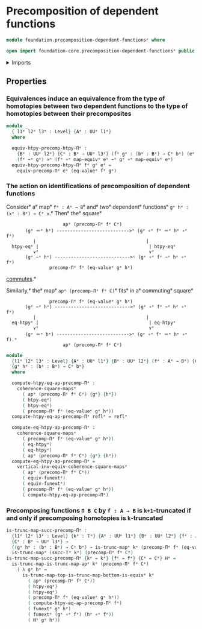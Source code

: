 # Precomposition of dependent functions

```agda
module foundation.precomposition-dependent-functionsᵉ where

open import foundation-core.precomposition-dependent-functionsᵉ public
```

<details><summary>Imports</summary>

```agda
open import foundation.action-on-identifications-functionsᵉ
open import foundation.dependent-universal-property-equivalencesᵉ
open import foundation.function-extensionalityᵉ
open import foundation.universe-levelsᵉ

open import foundation-core.commuting-squares-of-mapsᵉ
open import foundation-core.equivalencesᵉ
open import foundation-core.function-typesᵉ
open import foundation-core.homotopiesᵉ
open import foundation-core.identity-typesᵉ
open import foundation-core.truncated-mapsᵉ
open import foundation-core.truncation-levelsᵉ
```

</details>

## Properties

### Equivalences induce an equivalence from the type of homotopies between two dependent functions to the type of homotopies between their precomposites

```agda
module _
  { l1ᵉ l2ᵉ l3ᵉ : Level} {Aᵉ : UUᵉ l1ᵉ}
  where

  equiv-htpy-precomp-htpy-Πᵉ :
    {Bᵉ : UUᵉ l2ᵉ} {Cᵉ : Bᵉ → UUᵉ l3ᵉ} (fᵉ gᵉ : (bᵉ : Bᵉ) → Cᵉ bᵉ) (eᵉ : Aᵉ ≃ᵉ Bᵉ) →
    (fᵉ ~ᵉ gᵉ) ≃ᵉ (fᵉ ∘ᵉ map-equivᵉ eᵉ ~ᵉ gᵉ ∘ᵉ map-equivᵉ eᵉ)
  equiv-htpy-precomp-htpy-Πᵉ fᵉ gᵉ eᵉ =
    equiv-precomp-Πᵉ eᵉ (eq-valueᵉ fᵉ gᵉ)
```

### The action on identifications of precomposition of dependent functions

Considerᵉ aᵉ mapᵉ `fᵉ : Aᵉ → B`ᵉ andᵉ twoᵉ dependentᵉ functionsᵉ `gᵉ hᵉ : (xᵉ : Bᵉ) → Cᵉ x`.ᵉ
Thenᵉ theᵉ squareᵉ

```text
                     apᵉ (precomp-Πᵉ fᵉ Cᵉ)
       (gᵉ ＝ᵉ hᵉ) --------------------------->ᵉ (gᵉ ∘ᵉ fᵉ ＝ᵉ hᵉ ∘ᵉ fᵉ)
          |                                         |
  htpy-eqᵉ |                                         | htpy-eqᵉ
          ∨ᵉ                                         ∨ᵉ
       (gᵉ ~ᵉ hᵉ) ---------------------------->ᵉ (gᵉ ∘ᵉ fᵉ ~ᵉ hᵉ ∘ᵉ fᵉ)
                precomp-Πᵉ fᵉ (eq-valueᵉ gᵉ hᵉ)
```

[commutes](foundation-core.commuting-squares-of-maps.md).ᵉ

Similarly,ᵉ theᵉ mapᵉ `apᵉ (precomp-Πᵉ fᵉ C)`ᵉ fitsᵉ in aᵉ commutingᵉ squareᵉ

```text
                precomp-Πᵉ fᵉ (eq-valueᵉ gᵉ hᵉ)
       (gᵉ ~ᵉ hᵉ) ---------------------------->ᵉ (gᵉ ∘ᵉ fᵉ ~ᵉ hᵉ ∘ᵉ fᵉ)
          |                                         |
  eq-htpyᵉ |                                         | eq-htpyᵉ
          ∨ᵉ                                         ∨ᵉ
       (gᵉ ＝ᵉ hᵉ) --------------------------->ᵉ (gᵉ ∘ᵉ fᵉ ＝ᵉ hᵉ ∘ᵉ f).ᵉ
                     apᵉ (precomp-Πᵉ fᵉ Cᵉ)
```

```agda
module _
  {l1ᵉ l2ᵉ l3ᵉ : Level} {Aᵉ : UUᵉ l1ᵉ} {Bᵉ : UUᵉ l2ᵉ} (fᵉ : Aᵉ → Bᵉ) {Cᵉ : Bᵉ → UUᵉ l3ᵉ}
  {gᵉ hᵉ : (bᵉ : Bᵉ) → Cᵉ bᵉ}
  where

  compute-htpy-eq-ap-precomp-Πᵉ :
    coherence-square-mapsᵉ
      ( apᵉ (precomp-Πᵉ fᵉ Cᵉ) {gᵉ} {hᵉ})
      ( htpy-eqᵉ)
      ( htpy-eqᵉ)
      ( precomp-Πᵉ fᵉ (eq-valueᵉ gᵉ hᵉ))
  compute-htpy-eq-ap-precomp-Πᵉ reflᵉ = reflᵉ

  compute-eq-htpy-ap-precomp-Πᵉ :
    coherence-square-mapsᵉ
      ( precomp-Πᵉ fᵉ (eq-valueᵉ gᵉ hᵉ))
      ( eq-htpyᵉ)
      ( eq-htpyᵉ)
      ( apᵉ (precomp-Πᵉ fᵉ Cᵉ) {gᵉ} {hᵉ})
  compute-eq-htpy-ap-precomp-Πᵉ =
    vertical-inv-equiv-coherence-square-mapsᵉ
      ( apᵉ (precomp-Πᵉ fᵉ Cᵉ))
      ( equiv-funextᵉ)
      ( equiv-funextᵉ)
      ( precomp-Πᵉ fᵉ (eq-valueᵉ gᵉ hᵉ))
      ( compute-htpy-eq-ap-precomp-Πᵉ)
```

### Precomposing functions `Π B C` by `f : A → B` is `k+1`-truncated if and only if precomposing homotopies is `k`-truncated

```agda
is-trunc-map-succ-precomp-Πᵉ :
  {l1ᵉ l2ᵉ l3ᵉ : Level} {kᵉ : 𝕋ᵉ} {Aᵉ : UUᵉ l1ᵉ} {Bᵉ : UUᵉ l2ᵉ} {fᵉ : Aᵉ → Bᵉ}
  {Cᵉ : Bᵉ → UUᵉ l3ᵉ} →
  ((gᵉ hᵉ : (bᵉ : Bᵉ) → Cᵉ bᵉ) → is-trunc-mapᵉ kᵉ (precomp-Πᵉ fᵉ (eq-valueᵉ gᵉ hᵉ))) →
  is-trunc-mapᵉ (succ-𝕋ᵉ kᵉ) (precomp-Πᵉ fᵉ Cᵉ)
is-trunc-map-succ-precomp-Πᵉ {kᵉ = kᵉ} {fᵉ = fᵉ} {Cᵉ = Cᵉ} Hᵉ =
  is-trunc-map-is-trunc-map-apᵉ kᵉ (precomp-Πᵉ fᵉ Cᵉ)
    ( λ gᵉ hᵉ →
      is-trunc-map-top-is-trunc-map-bottom-is-equivᵉ kᵉ
        ( apᵉ (precomp-Πᵉ fᵉ Cᵉ))
        ( htpy-eqᵉ)
        ( htpy-eqᵉ)
        ( precomp-Πᵉ fᵉ (eq-valueᵉ gᵉ hᵉ))
        ( compute-htpy-eq-ap-precomp-Πᵉ fᵉ)
        ( funextᵉ gᵉ hᵉ)
        ( funextᵉ (gᵉ ∘ᵉ fᵉ) (hᵉ ∘ᵉ fᵉ))
        ( Hᵉ gᵉ hᵉ))
```